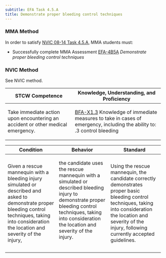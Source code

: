 ```yaml
---
subtitle: EFA Task 4.5.A 
title: Demonstrate proper bleeding control techniques
---
```



### MMA Method

In order to satisfy  [NVIC 08-14  Task  4.5.A]({{site.baseurl}}/assets/images/nvic-08-14.pdf), MMA students must:

* Successfully complete MMA Assessment [EFA-4B5A]({{site.baseurl}}/assessments/Common/EFA-4B5A) *Demonstrate proper bleeding control techniques*


### NVIC Method

<a onclick="togglevisibility('nvic_methods')" >See NVIC method.</a>

<div id='nvic_methods' class='hide'>

<table>
<thead>
<tr>
<th class='forty'> STCW Competence </th>
<th class='sixty'> Knowledge, Understanding, and Proficiency </th>
</tr>
</thead>




<tbody>
<tr><td markdown='1'>

Take immediate action upon encountering an accident or other medical emergency.

</td><td markdown='1'>

[BFA-X1.3](../../tables/613.html#BFA-X1.3) Knowledge of immediate measures to take in cases of emergency, including the ability to:
.3  control bleeding

</td></tr>


</tbody>
</table>


<table>
<thead>
<tr><th class='twenty'>  Condition </th><th class='twenty'> Behavior </th><th  class='sixty'>Standard </th></tr>
</thead>
<tbody >



<tr><td markdown='1'>

Given a rescue mannequin with a bleeding injury simulated or described and asked to demonstrate proper bleeding control techniques, taking into consideration the location and severity of the injury,

</td><td markdown='1'>

the candidate uses the rescue mannequin with a simulated or described bleeding injury to demonstrate proper bleeding control techniques, taking into consideration the location and severity of the injury.

<br>

<div class="tooltip">
<span class="tooltiptext">
</span>
</div>


</td><td markdown='1'>

Using the rescue mannequin, the candidate correctly demonstrates proper basic bleeding control techniques, taking into consideration the location and severity of the injury, following currently accepted guidelines.

</td></tr>
</tbody>
</table>
</div>
